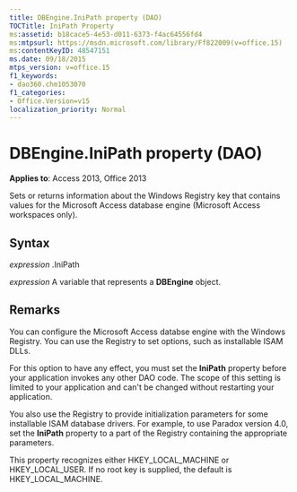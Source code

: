 ```yaml
---
title: DBEngine.IniPath property (DAO)
TOCTitle: IniPath Property
ms:assetid: b18cace5-4e53-d011-6373-f4ac64556fd4
ms:mtpsurl: https://msdn.microsoft.com/library/Ff822009(v=office.15)
ms:contentKeyID: 48547151
ms.date: 09/18/2015
mtps_version: v=office.15
f1_keywords:
- dao360.chm1053070
f1_categories:
- Office.Version=v15
localization_priority: Normal
---
```


# DBEngine.IniPath property (DAO)


**Applies to**: Access 2013, Office 2013

Sets or returns information about the Windows Registry key that contains values for the Microsoft Access database engine (Microsoft Access workspaces only).

## Syntax

*expression* .IniPath

*expression* A variable that represents a **DBEngine** object.

## Remarks

You can configure the Microsoft Access databse engine with the Windows Registry. You can use the Registry to set options, such as installable ISAM DLLs.

For this option to have any effect, you must set the **IniPath** property before your application invokes any other DAO code. The scope of this setting is limited to your application and can't be changed without restarting your application.

You also use the Registry to provide initialization parameters for some installable ISAM database drivers. For example, to use Paradox version 4.0, set the **IniPath** property to a part of the Registry containing the appropriate parameters.

This property recognizes either HKEY\_LOCAL\_MACHINE or HKEY\_LOCAL\_USER. If no root key is supplied, the default is HKEY\_LOCAL\_MACHINE.

